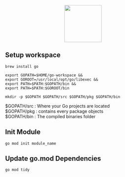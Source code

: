 <div align="center">
	<img src="https://raw.githubusercontent.com/gilbarbara/logos/master/logos/go.svg" width="120"/>
</div>


## Setup workspace


```
brew install go
```


```
export GOPATH=$HOME/go-workspace &&
export GOROOT=/usr/local/opt/go/libexec &&
export PATH=$PATH:$GOPATH/bin &&
export PATH=$PATH:$GOROOT/bin
```


```
mkdir -p $GOPATH $GOPATH/src $GOPATH/pkg $GOPATH/bin
```

$GOPATH/src : Where your Go projects are located  
$GOPATH/pkg : contains every package objects  
$GOPATH/bin : The compiled binaries folder



## Init Module

```
go mod init module_name
```

## Update go.mod Dependencies
```
go mod tidy
```
